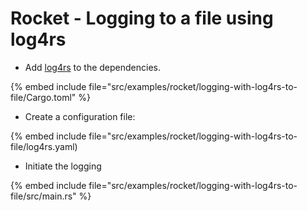 # Rocket - Logging to a file using log4rs

* Add [log4rs](https://crates.io/crates/log4rs) to the dependencies.

{% embed include file="src/examples/rocket/logging-with-log4rs-to-file/Cargo.toml" %}

* Create a configuration file:

{% embed include file="src/examples/rocket/logging-with-log4rs-to-file/log4rs.yaml)

* Initiate the logging

{% embed include file="src/examples/rocket/logging-with-log4rs-to-file/src/main.rs" %}



